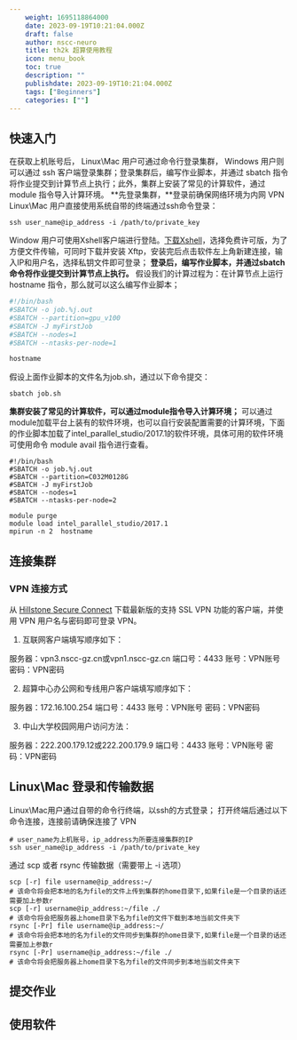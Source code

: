 ```yaml
---
    weight: 1695118864000
    date: 2023-09-19T10:21:04.000Z
    draft: false
    author: nscc-neuro
    title: th2k 超算使用教程
    icon: menu_book
    toc: true
    description: ""
    publishdate: 2023-09-19T10:21:04.000Z
    tags: ["Beginners"]
    categories: [""]
---
```


## 快速入门
在获取上机账号后， Linux\Mac 用户可通过命令行登录集群， Windows 用户则可以通过 ssh 客户端登录集群；登录集群后，编写作业脚本，并通过 sbatch 指令将作业提交到计算节点上执行；此外，集群上安装了常见的计算软件，通过module 指令导入计算环境。
**先登录集群，**登录前确保网络环境为内网 VPN
Linux\Mac 用户直接使用系统自带的终端通过ssh命令登录：
```shell
ssh user_name@ip_address -i /path/to/private_key
```
Window 用户可使用Xshell客户端进行登陆。[下载Xshell](https://www.netsarang.com/zh/free-for-home-school/)，选择免费许可版，为了方便文件传输，可同时下载并安装 Xftp，安装完后点击软件左上角新建连接，输入IP和用户名，选择私钥文件即可登录；
**登录后，编写作业脚本，并通过sbatch命令将作业提交到计算节点上执行。**
假设我们的计算过程为：在计算节点上运行 hostname 指令，那么就可以这么编写作业脚本；
```python
#!/bin/bash
#SBATCH -o job.%j.out
#SBATCH --partition=gpu_v100
#SBATCH -J myFirstJob
#SBATCH --nodes=1
#SBATCH --ntasks-per-node=1

hostname
```
假设上面作业脚本的文件名为job.sh，通过以下命令提交：
```shell
sbatch job.sh
```
**集群安装了常见的计算软件，可以通过module指令导入计算环境；**
可以通过module加载平台上装有的软件环境，也可以自行安装配置需要的计算环境，下面的作业脚本加载了intel_parallel_studio/2017.1的软件环境，具体可用的软件环境可使用命令 module avail 指令进行查看。
```shell
#!/bin/bash
#SBATCH -o job.%j.out
#SBATCH --partition=C032M0128G
#SBATCH -J myFirstJob
#SBATCH --nodes=1
#SBATCH --ntasks-per-node=2

module purge
module load intel_parallel_studio/2017.1
mpirun -n 2  hostname
```
## 连接集群
### VPN 连接方式
从 [Hillstone Secure Connect](https://www.hillstonenet.com.cn/support-and-training/hillstone-secure-connect/) 下载最新版的支持 SSL VPN 功能的客户端，并使用 VPN 用户名与密码即可登录 VPN。

1. 互联网客户端填写顺序如下：

服务器：vpn3.nscc-gz.cn或vpn1.nscc-gz.cn
端口号：4433
账号：VPN账号
密码：VPN密码

2. 超算中心办公网和专线用户客户端填写顺序如下：

服务器：172.16.100.254
端口号：4433
账号：VPN账号
密码：VPN密码

3. 中山大学校园网用户访问方法：

服务器：222.200.179.12或222.200.179.9
端口号：4433
账号：VPN账号
密码：VPN密码
## Linux\Mac 登录和传输数据
Linux\Mac用户通过自带的命令行终端，以ssh的方式登录；
打开终端后通过以下命令连接，连接前请确保连接了 VPN
```shell
# user_name为上机账号，ip_address为所要连接集群的IP
ssh user_name@ip_address -i /path/to/private_key
```
通过 scp 或者 rsync 传输数据（需要带上 -i 选项）
```shell
scp [-r] file username@ip_address:~/
# 该命令将会把本地的名为file的文件上传到集群的home目录下,如果file是一个目录的话还需要加上参数r
scp [-r] username@ip_address:~/file ./
# 该命令将会把服务器上home目录下名为file的文件下载到本地当前文件夹下
rsync [-Pr] file username@ip_address:~/
# 该命令将会把本地的名为file的文件同步到集群的home目录下,如果file是一个目录的话还需要加上参数r
rsync [-Pr] username@ip_address:~/file ./
# 该命令将会把服务器上home目录下名为file的文件同步到本地当前文件夹下
```
## 提交作业
## 使用软件

